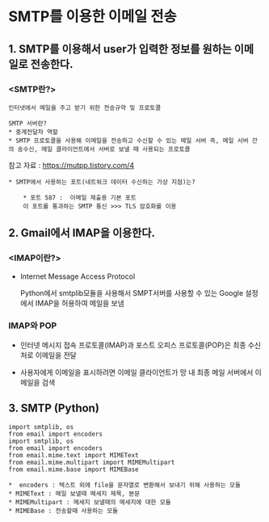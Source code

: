 # SMTP를 이용한 이메일 전송

## 1. SMTP를 이용해서 user가 입력한 정보를 원하는 이메일로 전송한다.

### <SMTP란?>
    인터넷에서 메일을 주고 받기 위한 전송규약 및 프로토콜

    SMTP 서버란?
    * 중계전달자 역할
    * SMTP 프로토콜을 사용해 이메일을 전송하고 수신할 수 있는 메일 서버 즉, 메일 서버 간의 송수신, 메일 클라이언트에서 서버로 보낼 때 사용되는 프로토콜 

참고 자료 : https://mutpp.tistory.com/4

    * SMTP에서 사용하는 포트(네트워크 데이터 수신하는 가상 지점)는?

        * 포트 587 :  이메일 제출용 기본 포트
        이 포트를 통과하는 SMTP 통신 >>> TLS 암호화를 이용


## 2. Gmail에서 IMAP을 이용한다.
### <IMAP이란?>
* Internet Message Access Protocol
    

    Python에서 smtplib모듈을 사용해서 SMPT서버를 사용할 수 있는 Google 설정에서 IMAP을 허용하여 메일을 보냄


### IMAP와 POP

* 인터넷 메시지 접속 프로토콜(IMAP)과 포스트 오피스 프로토콜(POP)은 최종 수신처로 이메일을 전달

* 사용자에게 이메일을 표시하려면 이메일 클라이언트가 망 내 최종 메일 서버에서 이메일을 검색

## 3. SMTP (Python) 

    import smtplib, os
    from email import encoders
    import smtplib, os
    from email import encoders
    from email.mime.text import MIMEText
    from email.mime.multipart import MIMEMultipart
    from email.mime.base import MIMEBase
   
    *  encoders : 텍스트 외에 file을 문자열로 변환해서 보내기 위해 사용하는 모듈
    * MIMEText : 메일 보낼때 메세지 제목, 본문
    * MIMEMultipart : 메세지 보낼때의 메세지에 대한 모듈
    * MIMEBase : 전송할때 사용하는 모듈